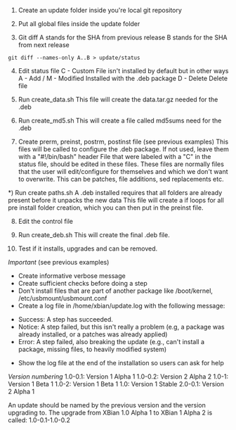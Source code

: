 1) Create an update folder inside you're local git repository

2) Put all global files inside the update folder

3) Git diff
A stands for the SHA from previous release
B stands for the SHA from next release
```
git diff --names-only A..B > update/status
```
4) Edit status file
C - Custom
File isn't installed by default but in other ways
A - Add / M - Modified
Installed with the .deb package
D - Delete
Delete file

5) Run create_data.sh
This file will create the data.tar.gz needed for the .deb

6) Run create_md5.sh
This will create a file called md5sums need for the .deb

7) Create prerm, preinst, postrm, postinst file (see previous examples)
This files will be called to configure the .deb package. If not used, leave them with a "#!/bin/bash" header
File that were labeled with a "C" in the status file, should be edited in these files.
These files are normally files that the user will edit/configure for themselves and which we don't want to overwrite.
This can be patches, file additions, sed replacements etc.

*) Run create paths.sh
A .deb installed requires that all folders are already present before it unpacks the new data
This file will create a if loops for all pre install folder creation, which you can then put in the preinst file.

8) Edit the control file

9) Run create_deb.sh
This will create the final .deb file.

10) Test if it installs, upgrades and can be removed.

*Important* (see previous examples)
- Create informative verbose message
- Create sufficient checks before doing a step
- Don't install files that are part of another package like /boot/kernel, /etc/usbmount/usbmount.conf
- Create a log file in /home/xbian/update.log with the following message:
* Success: A step has succeeded.
* Notice: A step failed, but this isn't really a problem (e.g, a package was already installed, or a patches was already applied)
* Error: A step failed, also breaking the update (e.g., can't install a package, missing files, to heavily modified system)
- Show the log file at the end of the installation so users can ask for help

*Version numbering*
1.0-0.1: Version 1 Alpha 1
1.0-0.2: Version 2 Alpha 2
1.0-1: Version 1 Beta 1
1.0-2: Version 1 Beta 1
1.0: Version 1 Stable
2.0-0.1: Version 2 Alpha 1

An update should be named by the previous version and the version upgrading to.
The upgrade from XBian 1.0 Alpha 1 to XBian 1 Alpha 2 is called: 1.0-0.1-1.0-0.2
